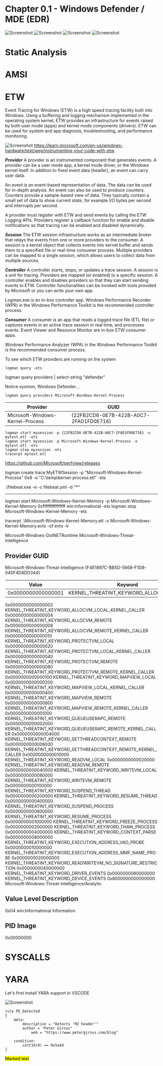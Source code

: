 # Chapter 0.1 - Windows Defender / MDE (EDR)

![Screenshot](./images/howEDR.jpg)
![Screenshot](./images/static.jpg)
![Screenshot](./images/dynamic.jpg)
![Screenshot](./images/behavior.jpg)


# Static Analysis

# AMSI


# ETW

Event Tracing for Windows (ETW) is a high speed tracing facility built into Windows. Using a buffering and logging mechanism implemented in the operating system kernel, ETW provides an infrastructure for events raised by both user mode (apps) and kernel mode components (drivers). ETW can be used for system and app diagnosis, troubleshooting, and performance monitoring.

![Screenshot](./images/etwarch.jpg)
https://learn.microsoft.com/en-us/windows-hardware/test/weg/instrumenting-your-code-with-etw

***Provider***
A provider is an instrumented component that generates events. A provider can be a user mode app, a kernel mode driver, or the Windows kernel itself. In addition to fixed event data (header), an event can carry user data.

An event is an event-based representation of data. The data can be used for in-depth analysis. An event can also be used to produce counters. Counters provide a sample-based view of data. They typically contain a small set of data to show current state, for example I/O bytes per second and interrupts per second.

A provider must register with ETW and send events by calling the ETW Logging APIs. Providers register a callback function for enable and disable notifications so that tracing can be enabled and disabled dynamically.

***Session***
The ETW session infrastructure works as an intermediate broker that relays the events from one or more providers to the consumer. A session is a kernel object that collects events into kernel buffer and sends them to a specified file or real-time consumer process. Multiple providers can be mapped to a single session, which allows users to collect data from multiple sources.

***Controller***
A controller starts, stops, or updates a trace session. A session is a unit for tracing. Providers are mapped (or enabled) to a specific session. A controller enables and disables providers so that they can start sending events to ETW. Controller functionalities can be invoked with tools provided by Microsoft or you can write your own app.

Logman.exe is an in-box controller app. Windows Performance Recorder (WPR) in the Windows Performance Toolkit is the recommended controller process.

***Consumer***
A consumer is an app that reads a logged trace file (ETL file) or captures events in an active trace session in real time, and processes events. Event Viewer and Resource Monitor are in-box ETW consumer apps.

Windows Performance Analyzer (WPA) in the Windows Performance Toolkit is the recommended consumer process.


To see which ETW providers are running on the system
```code
logman query -ets
```

logman  query providers | select-string "defender"

Notice sysmon, Windows Defender...

```code
logman query providers Microsoft-Windows-Kernel-Process
```
|Provider|                                 GUID|
|----------------------------------|---------------------------------------------|
|Microsoft-Windows-Kernel-Process|         {22FB2CD6-0E7B-422B-A0C7-2FAD1FD0E716}|

```code
logman start mysession -p {22FB2CD6-0E7B-422B-A0C7-2FAD1FD0E716} -o mytest.etl -ets
logman start mysession -p Microsoft-Windows-Kernel-Process -o mytest.etl -ets
logman stop mysession -ets
tracerpt mytest.etl
```


https://github.com/Microsoft/perfview/releases


logman create trace MyETWSession -p "Microsoft-Windows-Kernel-Process" 0x8 -o "C:\temp\kernel-process.etl" -ets

.\filebeat.exe -e -c filebeat.yml -d "*"



-----

logman start Microsoft-Windows-Kernel-Memory -p Microsoft-Windows-Kernel-Memory 0xffffffffffffffff win:informational -ets
logman stop Microsoft-Windows-Kernel-Memory -ets 

tracerpt .\Microsoft-Windows-Kernel-Memory.etl -o Microsoft-Windows-Kernel-Memory.evtx -of evtx -lr

Microsoft-Windows-DotNETRuntime
Microsoft-Windows-Threat-Intelligence

Provider                                 GUID
-------------------------------------------------------------------------------
Microsoft-Windows-Threat-Intelligence    {F4E1897C-BB5D-5668-F1D8-040F4D8DD344}

|Value|Keyword |Description|
|-|-|-|
|0x0000000000000001 | KERNEL_THREATINT_KEYWORD_ALLOCVM_LOCAL|
0x0000000000000002  KERNEL_THREATINT_KEYWORD_ALLOCVM_LOCAL_KERNEL_CALLER
0x0000000000000004  KERNEL_THREATINT_KEYWORD_ALLOCVM_REMOTE
0x0000000000000008  KERNEL_THREATINT_KEYWORD_ALLOCVM_REMOTE_KERNEL_CALLER
0x0000000000000010  KERNEL_THREATINT_KEYWORD_PROTECTVM_LOCAL
0x0000000000000020  KERNEL_THREATINT_KEYWORD_PROTECTVM_LOCAL_KERNEL_CALLER
0x0000000000000040  KERNEL_THREATINT_KEYWORD_PROTECTVM_REMOTE
0x0000000000000080  KERNEL_THREATINT_KEYWORD_PROTECTVM_REMOTE_KERNEL_CALLER
0x0000000000000100  KERNEL_THREATINT_KEYWORD_MAPVIEW_LOCAL
0x0000000000000200  KERNEL_THREATINT_KEYWORD_MAPVIEW_LOCAL_KERNEL_CALLER
0x0000000000000400  KERNEL_THREATINT_KEYWORD_MAPVIEW_REMOTE
0x0000000000000800  KERNEL_THREATINT_KEYWORD_MAPVIEW_REMOTE_KERNEL_CALLER
0x0000000000001000  KERNEL_THREATINT_KEYWORD_QUEUEUSERAPC_REMOTE
0x0000000000002000  KERNEL_THREATINT_KEYWORD_QUEUEUSERAPC_REMOTE_KERNEL_CALLER
0x0000000000004000  KERNEL_THREATINT_KEYWORD_SETTHREADCONTEXT_REMOTE
0x0000000000008000  KERNEL_THREATINT_KEYWORD_SETTHREADCONTEXT_REMOTE_KERNEL_CALLER
0x0000000000010000  KERNEL_THREATINT_KEYWORD_READVM_LOCAL
0x0000000000020000  KERNEL_THREATINT_KEYWORD_READVM_REMOTE
0x0000000000040000  KERNEL_THREATINT_KEYWORD_WRITEVM_LOCAL
0x0000000000080000  KERNEL_THREATINT_KEYWORD_WRITEVM_REMOTE
0x0000000000100000  KERNEL_THREATINT_KEYWORD_SUSPEND_THREAD
0x0000000000200000  KERNEL_THREATINT_KEYWORD_RESUME_THREAD
0x0000000000400000  KERNEL_THREATINT_KEYWORD_SUSPEND_PROCESS
0x0000000000800000  KERNEL_THREATINT_KEYWORD_RESUME_PROCESS
0x0000000001000000  KERNEL_THREATINT_KEYWORD_FREEZE_PROCESS
0x0000000002000000  KERNEL_THREATINT_KEYWORD_THAW_PROCESS
0x0000000004000000  KERNEL_THREATINT_KEYWORD_CONTEXT_PARSE
0x0000000008000000  KERNEL_THREATINT_KEYWORD_EXECUTION_ADDRESS_VAD_PROBE
0x0000000010000000  KERNEL_THREATINT_KEYWORD_EXECUTION_ADDRESS_MMF_NAME_PROBE
0x0000000020000000  KERNEL_THREATINT_KEYWORD_READWRITEVM_NO_SIGNATURE_RESTRICTION
0x0000000040000000  KERNEL_THREATINT_KEYWORD_DRIVER_EVENTS
0x0000000080000000  KERNEL_THREATINT_KEYWORD_DEVICE_EVENTS
0x8000000000000000  Microsoft-Windows-Threat-Intelligence/Analytic

Value               Level                Description
-------------------------------------------------------------------------------
0x04                win:Informational    Information

PID                 Image
-------------------------------------------------------------------------------
0x00000000

# SYSCALLS

# YARA


Let's first install YARA support in VSCODE

![Screenshot](./images/yaracode.jpg)

```yara
rule PE_Detected
{
	meta:
		description = "Detects 'MZ header'"
		author = "Peter Girnus"
        	web = "https://www.petergirnus.com/blog"

	condition:
		uint16(0) == 0x5a4d
}
```

<mark>Marked text</mark>